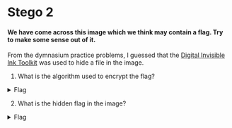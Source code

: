 #  Stego 2

#### We have come across this image which we think may contain a flag. Try to make some sense out of it.

From the dymnasium practice problems, I guessed that the [Digital Invisible Ink Toolkit](http://diit.sourceforge.net/dirt.html) was used to hide a file in the image.

1. What is the algorithm used to encrypt the flag?

<details>
<summary>Flag</summary>
Battle Steg
</details>


2. What is the hidden flag in the image?

<details>
<summary>Flag</summary>
SKY-QLPO-4833
</details>
